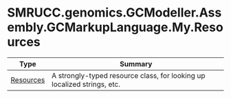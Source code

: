 ﻿
# SMRUCC.genomics.GCModeller.Assembly.GCMarkupLanguage.My.Resources

|Type|Summary|
|----|-------|
|[Resources](./Resources.md)|A strongly-typed resource class, for looking up localized strings, etc.|


